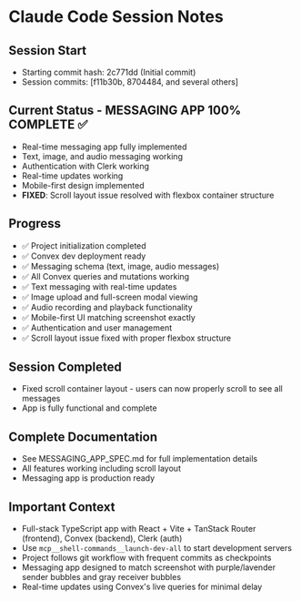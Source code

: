 # Claude Code Session Notes

## Session Start
- Starting commit hash: 2c771dd (Initial commit)
- Session commits: [f11b30b, 8704484, and several others]

## Current Status - MESSAGING APP 100% COMPLETE ✅
- Real-time messaging app fully implemented
- Text, image, and audio messaging working
- Authentication with Clerk working
- Real-time updates working
- Mobile-first design implemented
- **FIXED**: Scroll layout issue resolved with flexbox container structure

## Progress
- ✅ Project initialization completed
- ✅ Convex dev deployment ready
- ✅ Messaging schema (text, image, audio messages)
- ✅ All Convex queries and mutations working
- ✅ Text messaging with real-time updates
- ✅ Image upload and full-screen modal viewing
- ✅ Audio recording and playback functionality
- ✅ Mobile-first UI matching screenshot exactly
- ✅ Authentication and user management
- ✅ Scroll layout issue fixed with proper flexbox structure

## Session Completed
- Fixed scroll container layout - users can now properly scroll to see all messages
- App is fully functional and complete

## Complete Documentation
- See MESSAGING_APP_SPEC.md for full implementation details
- All features working including scroll layout
- Messaging app is production ready

## Important Context
- Full-stack TypeScript app with React + Vite + TanStack Router (frontend), Convex (backend), Clerk (auth)
- Use `mcp__shell-commands__launch-dev-all` to start development servers
- Project follows git workflow with frequent commits as checkpoints
- Messaging app designed to match screenshot with purple/lavender sender bubbles and gray receiver bubbles
- Real-time updates using Convex's live queries for minimal delay